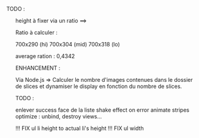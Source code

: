 TODO :

<ul> height à fixer via un ratio ==>

Ratio à calculer :

700x290 (hi)
700x304 (mid)
700x318 (lo)

average 
ration : 0,4342


ENHANCEMENT :

Via Node.js =>
Calculer le nombre d'images contenues dans le dossier de slices et dynamiser le display en fonction du nombre de slices.

TODO :

enlever success face de la liste
shake effect on error
animate stripes
optimize : unbind, destroy views...

!!! FIX ul li height to actual li's height 
!!! FIX ul width